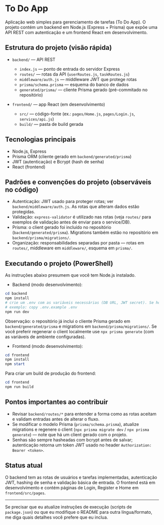# To Do App

Aplicação web simples para gerenciamento de tarefas (To Do App). O projeto contém um backend em Node.js (Express + Prisma) que expõe uma API REST com autenticação e um frontend React em desenvolvimento.

## Estrutura do projeto (visão rápida)

- `backend/` — API REST
	- `index.js` — ponto de entrada do servidor Express
	- `routes/` — rotas da API (`userRoutes.js`, `taskRoutes.js`)
	- `middleware/auth.js` — middleware JWT que protege rotas
	- `prisma/schema.prisma` — esquema do banco de dados
	- `generated/prisma/` — cliente Prisma gerado (pré-commitado no repositório)

- `frontend/` — app React (em desenvolvimento)
	- `src/` — código-fonte (ex.: `pages/Home.js`, `pages/Login.js`, `services/api.js`)
	- `build/` — pasta de build gerada

## Tecnologias principais

- Node.js, Express
- Prisma ORM (cliente gerado em `backend/generated/prisma`)
- JWT (autenticação) e Bcrypt (hash de senha)
- React (frontend)

## Padrões e convenções do projeto (observáveis no código)

- Autenticação: JWT usado para proteger rotas; ver `backend/middleware/auth.js`. As rotas que alteram dados estão protegidas.
- Validação: `express-validator` é utilizado nas rotas (veja `routes/` para exemplos de validação antes de enviar para o service/DB).
- Prisma: o client gerado foi incluído no repositório (`backend/generated/prisma`). Migrations também estão no repositório em `backend/prisma/migrations/`.
- Organização: responsabilidades separadas por pasta — rotas em `routes/`, middleware em `middleware/`, esquema em `prisma/`.

## Executando o projeto (PowerShell)

As instruções abaixo presumem que você tem Node.js instalado.

- Backend (modo desenvolvimento):

```powershell
cd backend
npm install
# crie um .env com as variáveis necessárias (DB URL, JWT secret). Se houver um .env.example, copie-o para .env
# exemplo: copy .env.example .env
npm run dev
```

Observação: o repositório já inclui o cliente Prisma gerado em `backend/generated/prisma` e migrations em `backend/prisma/migrations/`. Se você preferir regenerar o client localmente use `npx prisma generate` (com as variáveis de ambiente configuradas).

- Frontend (modo desenvolvimento):

```powershell
cd frontend
npm install
npm start
```

Para criar um build de produção do frontend:

```powershell
cd frontend
npm run build
```

## Pontos importantes ao contribuir

- Revisar `backend/routes/*` para entender a forma como as rotas aceitam e validam entradas antes de alterar o fluxo.
- Se modificar o modelo Prisma (`prisma/schema.prisma`), atualize migrations e regenere o client (`npx prisma migrate dev` / `npx prisma generate`) — note que há um client gerado com o projeto.
- Senhas são sempre hasheadas com bcrypt antes de salvar; autenticação retorna um token JWT usado no header `Authorization: Bearer <token>`.

## Status atual

O backend tem as rotas de usuários e tarefas implementadas, autenticação JWT, hashing de senha e validação básica de entrada. O frontend está em desenvolvimento e contém páginas de Login, Register e Home em `frontend/src/pages`.

---

Se precisar que eu atualize instruções de execução (scripts de `package.json`) ou que eu modifique o README para outra língua/formato, me diga quais detalhes você prefere que eu inclua.